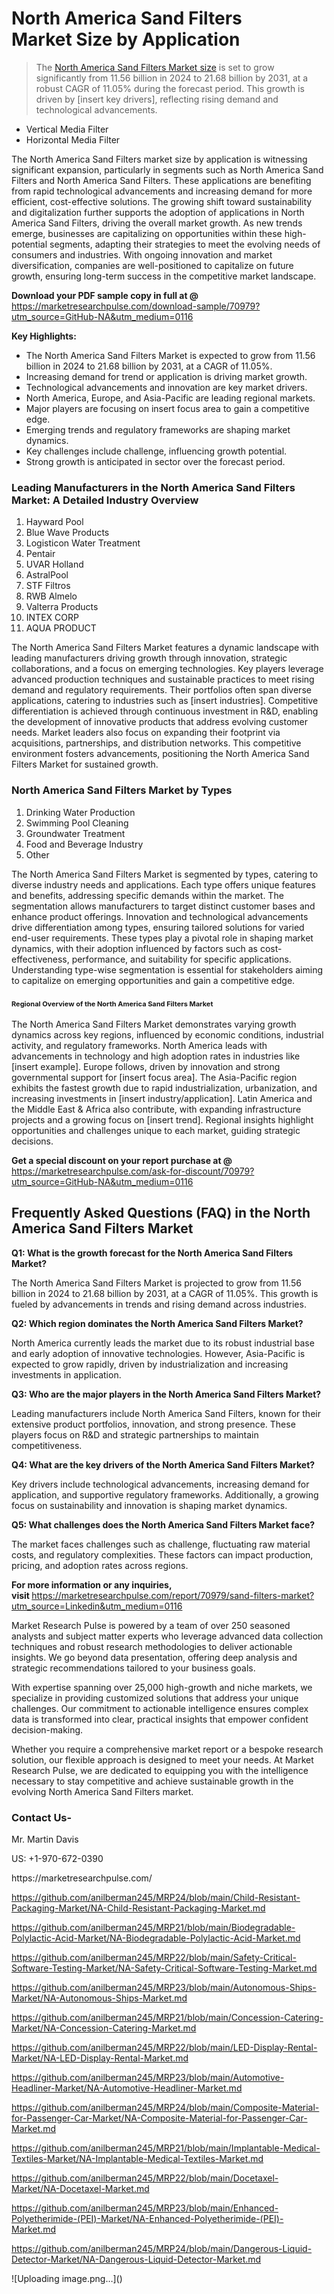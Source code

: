 <h1>North America Sand Filters Market&nbsp;Size by Application</h1><blockquote><p>The <a href="https://marketresearchpulse.com/download-sample/70979?utm_source=GitHub-NA&amp;utm_medium=0116">North America Sand Filters Market size</a> is set to grow significantly from 11.56 billion in 2024 to 21.68 billion by 2031, at a robust CAGR of 11.05% during the forecast period. This growth is driven by [insert key drivers], reflecting rising demand and technological advancements.</p></blockquote><ul><li>Vertical Media Filter <li> Horizontal Media Filter</li></ul><p>The North America Sand Filters market size by application is witnessing significant expansion, particularly in segments such as North America Sand Filters and North America Sand Filters. These applications are benefiting from rapid technological advancements and increasing demand for more efficient, cost-effective solutions. The growing shift toward sustainability and digitalization further supports the adoption of applications in North America Sand Filters, driving the overall market growth. As new trends emerge, businesses are capitalizing on opportunities within these high-potential segments, adapting their strategies to meet the evolving needs of consumers and industries. With ongoing innovation and market diversification, companies are well-positioned to capitalize on future growth, ensuring long-term success in the competitive market landscape.</p><p><strong>Download your PDF sample copy in full at @ </strong><a href="https://marketresearchpulse.com/download-sample/70979?utm_source=GitHub-NA&amp;utm_medium=0116">https://marketresearchpulse.com/download-sample/70979?utm_source=GitHub-NA&amp;utm_medium=0116</a></p><p><strong>Key Highlights: </strong></p><ul><li>The North America Sand Filters Market is expected to grow from 11.56 billion in 2024 to 21.68 billion by 2031, at a CAGR of 11.05%.</li><li>Increasing demand for trend or application is driving market growth.</li><li>Technological advancements and innovation are key market drivers.</li><li>North America, Europe, and Asia-Pacific are leading regional markets.</li><li>Major players are focusing on insert focus area to gain a competitive edge.</li><li>Emerging trends and regulatory frameworks are shaping market dynamics.</li><li>Key challenges include challenge, influencing growth potential.</li><li>Strong growth is anticipated in sector over the forecast period.</li></ul><h3>Leading Manufacturers in the North America Sand Filters Market: A Detailed Industry Overview</h3><ol><li>Hayward Pool</li><li>Blue Wave Products</li><li>Logisticon Water Treatment</li><li>Pentair</li><li>UVAR Holland</li><li>AstralPool</li><li>STF Filtros</li><li>RWB Almelo</li><li>Valterra Products</li><li>INTEX CORP</li><li>AQUA PRODUCT</li></ol><div class="flex max-w-full flex-col flex-grow"><div class="min-h-8 text-message flex w-full flex-col items-end gap-2 whitespace-normal break-words [.text-message+&amp;]:mt-5" dir="auto" data-message-author-role="assistant" data-message-id="fd8432e4-4910-450d-b182-61b7bfb0a01f" data-message-model-slug="gpt-4o"><div class="flex w-full flex-col gap-1 empty:hidden first:pt-[3px]"><div class="markdown prose w-full break-words dark:prose-invert light"><p>The North America Sand Filters Market features a dynamic landscape with leading manufacturers driving growth through innovation, strategic collaborations, and a focus on emerging technologies. Key players leverage advanced production techniques and sustainable practices to meet rising demand and regulatory requirements. Their portfolios often span diverse applications, catering to industries such as [insert industries]. Competitive differentiation is achieved through continuous investment in R&amp;D, enabling the development of innovative products that address evolving customer needs. Market leaders also focus on expanding their footprint via acquisitions, partnerships, and distribution networks. This competitive environment fosters advancements, positioning the North America Sand Filters Market for sustained growth.</p></div></div></div></div><h3>North America Sand Filters Market by Types</h3><ol><li>Drinking Water Production <li> Swimming Pool Cleaning <li> Groundwater Treatment <li> Food and Beverage Industry <li> Other</li></ol><div class="flex max-w-full flex-col flex-grow"><div class="min-h-8 text-message flex w-full flex-col items-end gap-2 whitespace-normal break-words [.text-message+&amp;]:mt-5" dir="auto" data-message-author-role="assistant" data-message-id="084470be-0bb7-4664-bddf-5156b4f41249" data-message-model-slug="gpt-4o-mini"><div class="flex w-full flex-col gap-1 empty:hidden first:pt-[3px]"><div class="markdown prose w-full break-words dark:prose-invert light"><p>The North America Sand Filters Market is segmented by types, catering to diverse industry needs and applications. Each type offers unique features and benefits, addressing specific demands within the market. The segmentation allows manufacturers to target distinct customer bases and enhance product offerings. Innovation and technological advancements drive differentiation among types, ensuring tailored solutions for varied end-user requirements. These types play a pivotal role in shaping market dynamics, with their adoption influenced by factors such as cost-effectiveness, performance, and suitability for specific applications. Understanding type-wise segmentation is essential for stakeholders aiming to capitalize on emerging opportunities and gain a competitive edge.</p></div></div></div></div><h3><span style="font-size: 11px;">Regional Overview of the North America Sand Filters Market</span></h3><div class="flex max-w-full flex-col flex-grow"><div class="min-h-8 text-message flex w-full flex-col items-end gap-2 whitespace-normal break-words [.text-message+&amp;]:mt-5" dir="auto" data-message-author-role="assistant" data-message-id="e9038762-ce64-4e30-91c9-9bd413514231" data-message-model-slug="gpt-4o-mini"><div class="flex w-full flex-col gap-1 empty:hidden first:pt-[3px]"><div class="markdown prose w-full break-words dark:prose-invert light"><p>The North America Sand Filters Market demonstrates varying growth dynamics across key regions, influenced by economic conditions, industrial activity, and regulatory frameworks. North America leads with advancements in technology and high adoption rates in industries like [insert example]. Europe follows, driven by innovation and strong governmental support for [insert focus area]. The Asia-Pacific region exhibits the fastest growth due to rapid industrialization, urbanization, and increasing investments in [insert industry/application]. Latin America and the Middle East &amp; Africa also contribute, with expanding infrastructure projects and a growing focus on [insert trend]. Regional insights highlight opportunities and challenges unique to each market, guiding strategic decisions.</p></div></div></div></div><p><strong>Get a special discount on your report purchase at @ </strong><a href="https://marketresearchpulse.com/ask-for-discount/70979?utm_source=GitHub-NA&amp;utm_medium=0116">https://marketresearchpulse.com/ask-for-discount/70979?utm_source=GitHub-NA&amp;utm_medium=0116</a></p><h2>Frequently Asked Questions (FAQ) in the North America Sand Filters Market</h2><p><strong>Q1: What is the growth forecast for the North America Sand Filters Market?</strong></p><p>The North America Sand Filters Market is projected to grow from 11.56 billion in 2024 to 21.68 billion by 2031, at a CAGR of 11.05%. This growth is fueled by advancements in trends and rising demand across industries.</p><p><strong>Q2: Which region dominates the North America Sand Filters Market?</strong></p><p>North America currently leads the market due to its robust industrial base and early adoption of innovative technologies. However, Asia-Pacific is expected to grow rapidly, driven by industrialization and increasing investments in application.</p><p><strong>Q3: Who are the major players in the North America Sand Filters Market?</strong></p><p>Leading manufacturers include North America Sand Filters, known for their extensive product portfolios, innovation, and strong presence. These players focus on R&amp;D and strategic partnerships to maintain competitiveness.</p><p><strong>Q4: What are the key drivers of the North America Sand Filters Market?</strong></p><p>Key drivers include technological advancements, increasing demand for application, and supportive regulatory frameworks. Additionally, a growing focus on sustainability and innovation is shaping market dynamics.</p><p><strong>Q5: What challenges does the North America Sand Filters Market face?</strong></p><p>The market faces challenges such as challenge, fluctuating raw material costs, and regulatory complexities. These factors can impact production, pricing, and adoption rates across regions.</p><p><strong>For more information or any inquiries, visit&nbsp;</strong><a href="https://marketresearchpulse.com/report/70979/sand-filters-market?utm_source=Linkedin&utm_medium=0116">https://marketresearchpulse.com/report/70979/sand-filters-market?utm_source=Linkedin&utm_medium=0116</a></p><p>Market Research Pulse is powered by a team of over 250 seasoned analysts and subject matter experts who leverage advanced data collection techniques and robust research methodologies to deliver actionable insights. We go beyond data presentation, offering deep analysis and strategic recommendations tailored to your business goals.</p><p>With expertise spanning over 25,000 high-growth and niche markets, we specialize in providing customized solutions that address your unique challenges. Our commitment to actionable intelligence ensures complex data is transformed into clear, practical insights that empower confident decision-making.</p><p>Whether you require a comprehensive market report or a bespoke research solution, our flexible approach is designed to meet your needs. At Market Research Pulse, we are dedicated to equipping you with the intelligence necessary to stay competitive and achieve sustainable growth in the evolving North America Sand Filters market.</p><h3><strong>Contact Us-</strong></h3><p>Mr. Martin Davis</p><p>US: +1-970-672-0390</p><p>https://marketresearchpulse.com/</p><p><a href="https://github.com/anilberman245/MRP24/blob/main/Child-Resistant-Packaging-Market/NA-Child-Resistant-Packaging-Market.md">https://github.com/anilberman245/MRP24/blob/main/Child-Resistant-Packaging-Market/NA-Child-Resistant-Packaging-Market.md</a></p><p><a href="https://github.com/anilberman245/MRP21/blob/main/Biodegradable-Polylactic-Acid-Market/NA-Biodegradable-Polylactic-Acid-Market.md">https://github.com/anilberman245/MRP21/blob/main/Biodegradable-Polylactic-Acid-Market/NA-Biodegradable-Polylactic-Acid-Market.md</a></p><p><a href="https://github.com/anilberman245/MRP22/blob/main/Safety-Critical-Software-Testing-Market/NA-Safety-Critical-Software-Testing-Market.md">https://github.com/anilberman245/MRP22/blob/main/Safety-Critical-Software-Testing-Market/NA-Safety-Critical-Software-Testing-Market.md</a></p><p><a href="https://github.com/anilberman245/MRP23/blob/main/Autonomous-Ships-Market/NA-Autonomous-Ships-Market.md">https://github.com/anilberman245/MRP23/blob/main/Autonomous-Ships-Market/NA-Autonomous-Ships-Market.md</a></p><p><a href="https://github.com/anilberman245/MRP21/blob/main/Concession-Catering-Market/NA-Concession-Catering-Market.md">https://github.com/anilberman245/MRP21/blob/main/Concession-Catering-Market/NA-Concession-Catering-Market.md</a></p><p><a href="https://github.com/anilberman245/MRP22/blob/main/LED-Display-Rental-Market/NA-LED-Display-Rental-Market.md">https://github.com/anilberman245/MRP22/blob/main/LED-Display-Rental-Market/NA-LED-Display-Rental-Market.md</a></p><p><a href="https://github.com/anilberman245/MRP23/blob/main/Automotive-Headliner-Market/NA-Automotive-Headliner-Market.md">https://github.com/anilberman245/MRP23/blob/main/Automotive-Headliner-Market/NA-Automotive-Headliner-Market.md</a></p><p><a href="https://github.com/anilberman245/MRP24/blob/main/Composite-Material-for-Passenger-Car-Market/NA-Composite-Material-for-Passenger-Car-Market.md">https://github.com/anilberman245/MRP24/blob/main/Composite-Material-for-Passenger-Car-Market/NA-Composite-Material-for-Passenger-Car-Market.md</a></p><p><a href="https://github.com/anilberman245/MRP21/blob/main/Implantable-Medical-Textiles-Market/NA-Implantable-Medical-Textiles-Market.md">https://github.com/anilberman245/MRP21/blob/main/Implantable-Medical-Textiles-Market/NA-Implantable-Medical-Textiles-Market.md</a></p><p><a href="https://github.com/anilberman245/MRP22/blob/main/Docetaxel-Market/NA-Docetaxel-Market.md">https://github.com/anilberman245/MRP22/blob/main/Docetaxel-Market/NA-Docetaxel-Market.md</a></p><p><a href="https://github.com/anilberman245/MRP23/blob/main/Enhanced-Polyetherimide-(PEI)-Market/NA-Enhanced-Polyetherimide-(PEI)-Market.md">https://github.com/anilberman245/MRP23/blob/main/Enhanced-Polyetherimide-(PEI)-Market/NA-Enhanced-Polyetherimide-(PEI)-Market.md</a></p><p><a href="https://github.com/anilberman245/MRP24/blob/main/Dangerous-Liquid-Detector-Market/NA-Dangerous-Liquid-Detector-Market.md">https://github.com/anilberman245/MRP24/blob/main/Dangerous-Liquid-Detector-Market/NA-Dangerous-Liquid-Detector-Market.md</a></p>
![Uploading image.png…]()
